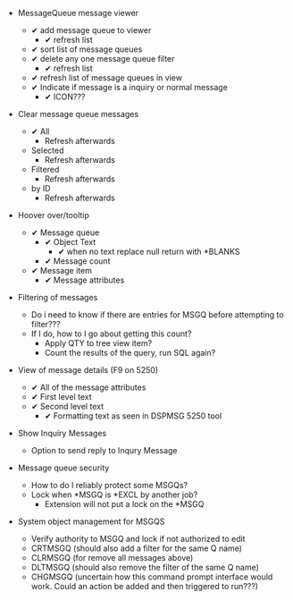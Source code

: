 *  MessageQueue message viewer
    *  ✔ add message queue to viewer 
        *  ✔ refresh list
    *  ✔ sort list of message queues 
    *  ✔ delete any one message queue filter 
        *  ✔ refresh list
    *  ✔ refresh list of message queues in view
    *  ✔ Indicate if message is a inquiry or normal message
        * ✔ ICON???
*  Clear message queue messages
    *  ✔ All 
        *  Refresh afterwards
    *  Selected
        *  Refresh afterwards
    *  Filtered
        *  Refresh afterwards
    *  by ID
        *  Refresh afterwards
*  Hoover over/tooltip 
    *  ✔ Message queue 
        *  ✔ Object Text 
            *  ✔ when no text replace null return with *BLANKS
        *  ✔ Message count 
    *  ✔ Message item 
        *  ✔ Message attributes 
*  Filtering of messages        
    * Do i need to know if there are entries for MSGQ before attempting to filter???
    *  If I do, how to I go about getting this count?
        *   Apply QTY to tree view item?
        *   Count the results of the query, run SQL again?
*  View of message details (F9 on 5250)
    *  ✔ All of the message attributes
    *  ✔ First level text
    *  ✔ Second level text
        *  ✔ Formatting text as seen in DSPMSG 5250 tool
*  Show Inquiry Messages
    *  Option to send reply to Inqury Message

*  Message queue security
    *   How to do I reliably protect some MSGQs?
    *   Lock when *MSGQ is *EXCL by another job?
        *  Extension will not put a lock on the *MSGQ


*  System object management for MSGQS
    *  Verify authority to MSGQ and lock if not authorized to edit
    *  CRTMSGQ (should also add a filter for the same Q name)
    *  CLRMSGQ (for remove all messages above)
    *  DLTMSGQ (should also remove the filter of the same Q name)
    *  CHGMSGQ (uncertain how this command prompt interface would work.  Could an action be added and then triggered to run???)